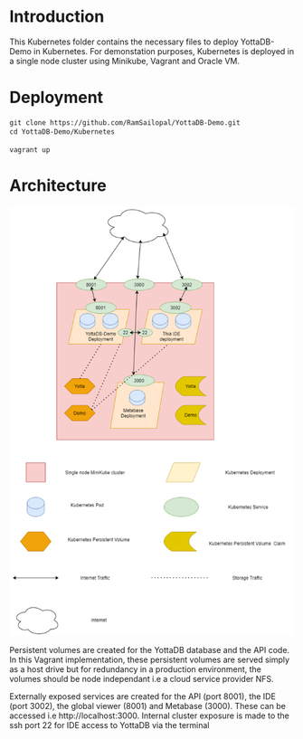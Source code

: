 # Introduction

This Kubernetes folder contains the necessary files to deploy YottaDB-Demo in Kubernetes.
For demonstation purposes, Kubernetes is deployed in a single node cluster using Minikube, Vagrant and Oracle VM.

# Deployment

    git clone https://github.com/RamSailopal/YottaDB-Demo.git
    cd YottaDB-Demo/Kubernetes
    
    vagrant up
    
# Architecture

![Alt text](Kubernetes/YottaDB-Demo-Kube.PNG?raw=true "Kubernetes Architecture")

Persistent volumes are created for the YottaDB database and the API code. In this Vagrant implementation, these persistent volumes are served simply as a host drive but for redundancy in a production environment, the volumes should be node independant i.e a cloud service provider NFS.

Externally exposed services are created for the API (port 8001), the IDE (port 3002), the global viewer (8001) and Metabase (3000). These can be accessed i.e http://localhost:3000. Internal cluster exposure is made to the ssh port 22 for IDE access to YottaDB via the terminal

